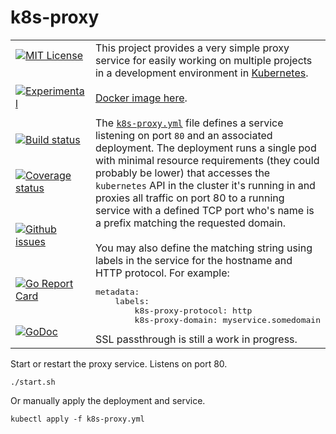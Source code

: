 # k8s-proxy

<table><tbody><tr>
    <td>
        <a href="https://github.com/mkenney/k8s-proxy/blob/master/LICENSE"><img src="https://img.shields.io/github/license/mkenney/k8s-proxy.svg" alt="MIT License"></a>
    </td>
    <td rowspan="7">
        This project provides a very simple proxy service for easily working on multiple projects in a development environment in <a href="https://kubernetes.io/" target="_blank">Kubernetes</a>.
        <br><br>
        <a href="https://hub.docker.com/r/mkenney/k8s-proxy/">Docker image here</a>.
        <br><br>
		The <a href="https://github.com/mkenney/k8s-proxy/blob/master/k8s-proxy.yml"><code>k8s-proxy.yml</code></a> file defines a service listening on port <code>80</code> and an associated deployment. The deployment runs a single pod with minimal resource requirements (they could probably be lower) that accesses the <code>kubernetes</code> API in the cluster it's running in and proxies all traffic on port 80 to a running service with a defined TCP port who's name is a prefix matching the requested domain.
        <br><br>
        You may also define the matching string using labels in the service for the hostname and HTTP protocol. For example: <pre>metadata:
    labels:
        k8s-proxy-protocol: http
        k8s-proxy-domain: myservice.somedomain</pre></div>
		SSL passthrough is still a work in progress.
    </td>
</tr><tr>
    <td>
        <a href="https://github.com/mkenney/software-guides/blob/master/STABILITY-BADGES.md#experimental"><img src="https://img.shields.io/badge/stability-experimental-orange.svg" alt="Experimental"></a>
    </td>
</tr><tr>
    <td width="150">
        <a href="https://travis-ci.org/mkenney/k8s-proxy"><img src="https://travis-ci.org/mkenney/k8s-proxy.svg?branch=master" alt="Build status"></a>
    </td>
</tr><tr>
    <td width="150">
        <a href="https://codecov.io/gh/mkenney/k8s-proxy"><img src="https://img.shields.io/codecov/c/github/mkenney/k8s-proxy/master.svg" alt="Coverage status"></a>
    </td>
</tr><tr>
    <td>
        <a href="https://github.com/mkenney/k8s-proxy/issues"><img src="https://img.shields.io/github/issues-raw/mkenney/k8s-proxy.svg" alt="Github issues"></a>
    </td>
</tr><tr>
    <td>
        <a href="https://goreportcard.com/report/github.com/mkenney/k8s-proxy"><img src="https://goreportcard.com/badge/github.com/mkenney/k8s-proxy" alt="Go Report Card"></a>
    </td>
</tr><tr>
    <td>
        <a href="https://godoc.org/github.com/mkenney/k8s-proxy/pkg"><img src="https://godoc.org/github.com/mkenney/k8s-proxy/pkg?status.svg" alt="GoDoc"></a>
    </td>
</tr></tbody></table>

Start or restart the proxy service. Listens on port 80.
```
./start.sh
```

Or manually apply the deployment and service.
```
kubectl apply -f k8s-proxy.yml
```
